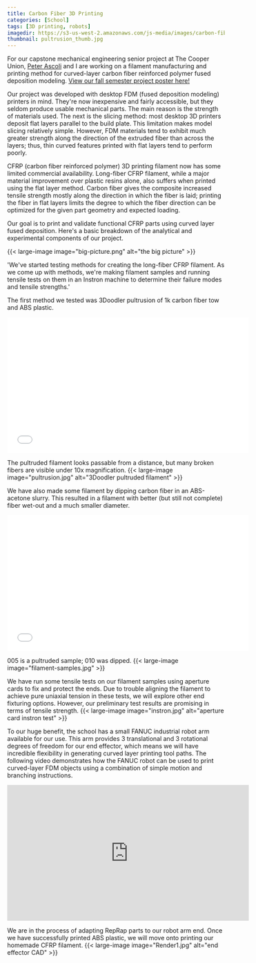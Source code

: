 ```yaml
---
title: Carbon Fiber 3D Printing
categories: [School]
tags: [3D printing, robots]
imagedir: https://s3-us-west-2.amazonaws.com/js-media/images/carbon-fiber
thumbnail: pultrusion_thumb.jpg
---
```


For our capstone mechanical engineering senior project at The Cooper Union, <a href="http://www.peterascoli.com">Peter Ascoli</a> and I are working on a filament manufacturing and printing method for curved-layer carbon fiber reinforced polymer fused deposition modeling. <a href="https://s3.amazonaws.com/jsong.me/Peter+Jackie+Senior+Project+Semester+1+Poster.pdf">View our fall semester project poster here!</a>

Our project was developed with desktop FDM (fused deposition modeling) printers in mind. They're now inexpensive and fairly accessible, but they seldom produce usable mechanical parts. The main reason is the strength of materials used. The next is the slicing method: most desktop 3D printers deposit flat layers parallel to the build plate. This limitation makes model slicing relatively simple. However, FDM materials tend to exhibit much greater strength along the direction of the extruded fiber than across the layers; thus, thin curved features printed with flat layers tend to perform poorly.

CFRP (carbon fiber reinforced polymer) 3D printing filament now has some limited commercial availability. Long-fiber CFRP filament, while a major material improvement over plastic resins alone, also suffers when printed using the flat layer method. Carbon fiber gives the composite increased tensile strength mostly along the direction in which the fiber is laid; printing the fiber in flat layers limits the degree to which the fiber direction can be optimized for the given part geometry and expected loading.

Our goal is to print and validate functional CFRP parts using curved layer fused deposition. Here's a basic breakdown of the analytical and experimental components of our project.

{{< large-image image="big-picture.png" alt="the big picture" >}}

'We've started testing methods for creating the long-fiber CFRP filament. As we come up with methods, we're making filament samples and running tensile tests on them in an Instron machine to determine their failure modes and tensile strengths.'

The first method we tested was 3Doodler pultrusion of 1k carbon fiber tow and ABS plastic.

<iframe width="560" height="315" src="//www.youtube.com/embed/BvaDFv_I80I" frameborder="0" allowfullscreen></iframe>

The pultruded filament looks passable from a distance, but many broken fibers are visible under 10x magnification.
{{< large-image image="pultrusion.jpg" alt="3Doodler pultruded filament" >}}

We have also made some filament by dipping carbon fiber in an ABS-acetone slurry. This resulted in a filament with better (but still not complete) fiber wet-out and a much smaller diameter.

<iframe width="560" height="315" src="//www.youtube.com/embed/6i8_cj7t9Mw" frameborder="0" allowfullscreen></iframe>

005 is a pultruded sample; 010 was dipped.
{{< large-image image="filament-samples.jpg" >}}

We have run some tensile tests on our filament samples using aperture cards to fix and protect the ends. Due to trouble aligning the filament to achieve pure uniaxial tension in these tests, we will explore other end fixturing options. However, our preliminary test results are promising in terms of tensile strength.
{{< large-image image="instron.jpg" alt="aperture card instron test" >}}

To our huge benefit, the school has a small FANUC industrial robot arm available for our use. This arm provides 3 translational and 3 rotational degrees of freedom for our end effector, which means we will have incredible flexibility in generating curved layer printing tool paths. The following video demonstrates how the FANUC robot can be used to print curved-layer FDM objects using a combination of simple motion and branching instructions.

<iframe width="560" height="315" src="https://www.youtube.com/embed/Wy3BejQz0mA?list=PLfvOJvcxNZ4-i63-xdD4xOHczMNj5-sN_" frameborder="0" allowfullscreen></iframe>

We are in the process of adapting RepRap parts to our robot arm end. Once we have successfully printed ABS plastic, we will move onto printing our homemade CFRP filament.
{{< large-image image="Render1.jpg" alt="end effector CAD" >}}
